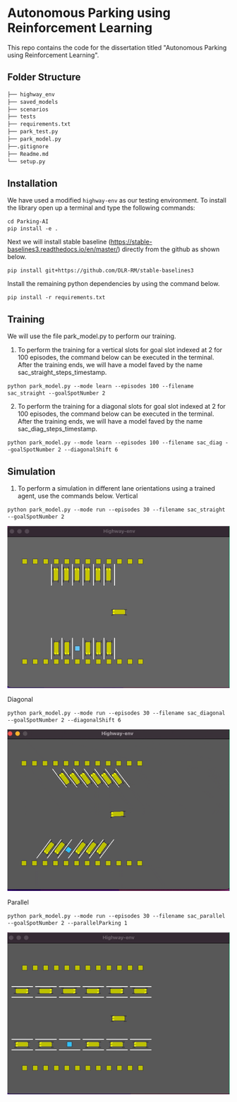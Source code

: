 # Autonomous Parking using Reinforcement Learning

This repo contains the code for the dissertation titled "Autonomous Parking using Reinforcement Learning".

## Folder Structure
```bash
├── highway_env
├── saved_models
├── scenarios
├── tests
├── requirements.txt
├── park_test.py
├── park_model.py
├──.gitignore  
├── Readme.md
└── setup.py
```

## Installation
We have used a modified ```highway-env``` as our testing environment. To install the library open up a terminal and type the following commands:
```
cd Parking-AI
pip install -e .
```
Next we will install stable baseline (https://stable-baselines3.readthedocs.io/en/master/) directly from the github as shown below.
```
pip install git+https://github.com/DLR-RM/stable-baselines3
```
Install the remaining python dependencies by using the command below.
```
pip install -r requirements.txt
```

## Training
We will use the file park_model.py to perform our training.

1. To perform the training for a vertical slots for goal slot indexed at 2 for 100 episodes, the command below can be executed in the terminal. After the training ends, we will have a model faved by the name sac_straight_steps_timestamp.

```
python park_model.py --mode learn --episodes 100 --filename sac_straight --goalSpotNumber 2
```

2. To perform the training for a diagonal slots for goal slot indexed at 2 for 100 episodes, the command below can be executed in the terminal. After the training ends, we will have a model faved by the name sac_diag_steps_timestamp.

```
python park_model.py --mode learn --episodes 100 --filename sac_diag --goalSpotNumber 2 --diagonalShift 6
```

## Simulation
1. To perform a simulation in different lane orientations using a trained agent, use the commands below.
Vertical
```
python park_model.py --mode run --episodes 30 --filename sac_straight --goalSpotNumber 2
```
![vertical-slot](https://github.com/pratush07/Parking-AI/blob/1270c035f0bbd639924e62e904a549767aea4274/scenarios/gifs/vertical.gif)

Diagonal
```
python park_model.py --mode run --episodes 30 --filename sac_diagonal --goalSpotNumber 2 --diagonalShift 6
```
![diagonal-slot](https://github.com/pratush07/Parking-AI/blob/1270c035f0bbd639924e62e904a549767aea4274/scenarios/gifs/diagonal.gif)

Parallel
```
python park_model.py --mode run --episodes 30 --filename sac_parallel --goalSpotNumber 2 --parallelParking 1
```
![diagonal-slot](https://github.com/pratush07/Parking-AI/blob/1270c035f0bbd639924e62e904a549767aea4274/scenarios/gifs/parallel.gif)
